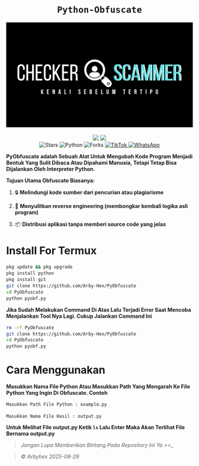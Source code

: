 <h1 align="center"><code>Python-Obfuscate</code></h1> <p align="center"> <img src="https://github.com/ViewTechOrg/Server/blob/main/Checker-Scammer/img/photo_2025-06-29_21-34-12.jpg" width="590"><br><br>
  <img src="https://img.shields.io/static/v1?label=Daemon+Community&color=green&message=+&logo=nano&logoColor=white&style=for-the-badge">
    <img src="https://img.shields.io/static/v1?label=Author&color=green&message=ArbyHex&logo=nim&logoColor=white&style=for-the-badge"><br>
  <img src="https://img.shields.io/github/stars/Arby-Hex/PyObfuscate?style=for-the-badge&logo=github" alt="Stars">
<img src="https://img.shields.io/badge/Python-3776AB?style=for-the-badge&logo=python&logoColor=white&labelColor=555555" alt="Python">
  <img src="https://img.shields.io/github/forks/Arby-Hex/PyObfuscate?style=for-the-badge&logo=github" alt="Forks">
    <a href="https://tiktok.com/@by_exe9" target="_blank">
  <img src="https://img.shields.io/badge/TikTok-000000?style=for-the-badge&logo=tiktok&logoColor=white" alt="TikTok">
</a>
<a href="https://https://whatsapp.com/channel/0029VbBLBZ80lwgrRDEnyV0v" target="_blank">
  <img src="https://img.shields.io/badge/WhatsApp-25D366?style=for-the-badge&logo=whatsapp&logoColor=white" alt="WhatsApp">
</a>

**PyObfuscate adalah Sebuah Alat Untuk Mengubah Kode Program Menjadi Bentuk Yang Sulit Dibaca Atau Dipahami Manusia, Tetapi Tetap Bisa Dijalankan Oleh Interpreter Python.**

**Tujuan Utama Obfuscate Biasanya:**

1. 🔒 **Melindungi kode sumber dari pencurian atau plagiarisme**


2. 🚫 **Menyulitkan reverse engineering (membongkar kembali logika asli program)**


3. 📦 **Distribusi aplikasi tanpa memberi source code yang jelas**

# Install For Termux
```bash
pkg update && pkg upgrade
pkg install python
pkg install git
git clone https://github.com/Arby-Hex/PyObfuscate
cd PyObfuscate
python pyobf.py
```

**Jika Sudah Melakukan Command Di Atas Lalu Terjadi Error Saat Mencoba Menjalankan Tool Nya Lagi. Cukup Jalankan Command Ini**

```bash
rm -rf PyObfuscate
git clone https://github.com/Arby-Hex/PyObfuscate
cd PyObfuscate
python pyobf.py
```

# Cara Menggunakan
**Masukkan Nama File Python Atau Masukkan Path Yang Mengarah Ke File Python Yang Ingin Di Obfuscate. Contoh**
```
Masukkan Path File Python : example.py

Masukkan Nama File Hasil : output.py
```
**Untuk Melihat File output.py Ketik `ls` Lalu Enter Maka Akan Terlihat File Bernama output.py**

> _Jangan Lupa Memberikan Bintang Pada Repository Ini Ya >_<_

> _© Arbyhex 2025-08-29_
